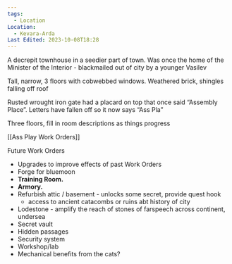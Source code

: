 ```yaml
---
tags:
  - Location
Location:
  - Kevara-Arda
Last Edited: 2023-10-08T18:28
---
```

A decrepit townhouse in a seedier part of town. Was once the home of the Minister of the Interior - blackmailed out of city by a younger Vasilev

Tall, narrow, 3 floors with cobwebbed windows. Weathered brick, shingles falling off roof

Rusted wrought iron gate had a placard on top that once said “Assembly Place”. Letters have fallen off so it now says “Ass Pla”

  

  

Three floors, fill in room descriptions as things progress

  

  

[[Ass Play Work Orders]]

Future Work Orders

- Upgrades to improve effects of past Work Orders
- Forge for bluemoon
- **Training Room.**
- **Armory.**
- Refurbish attic / basement - unlocks some secret, provide quest hook
    - access to ancient catacombs or ruins abt history of city
- Lodestone - amplify the reach of stones of farspeech across continent, undersea
- Secret vault
- Hidden passages
- Security system
- Workshop/lab
- Mechanical benefits from the cats?